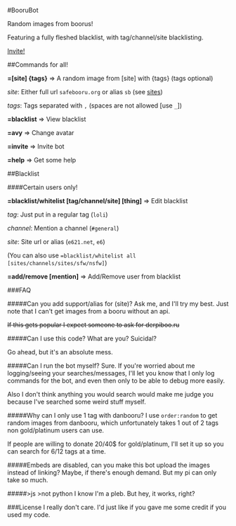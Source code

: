 #BooruBot

Random images from boorus!

Featuring a fully fleshed blacklist, with tag/channel/site blacklisting.

[Invite!](http://discordapp.com/oauth2/authorize?client_id=204721731162734592&scope=bot&permissions=0)

##Commands for all!

**=[site] {tags}** => A random image from [site] with {tags} (tags optional)

*site*: Either full url `safebooru.org` or alias `sb` (see [sites](https://github.com/AtlasTheBot/Booru-Discord/blob/master/sites.md))

*tags*: Tags separated with `,` (spaces are not allowed [use `_`])

**=blacklist** => View blacklist

**=avy** => Change avatar

**=invite** => Invite bot

**=help** => Get some help

##Blacklist

####Certain users only!

**=blacklist/whitelist [tag/channel/site] [thing]** => Edit blacklist

*tag*: Just put in a regular tag (`loli`)

*channel*: Mention a channel (`#general`)

*site*: Site url or alias (`e621.net`, `e6`)

(You can also use `=blacklist/whitelist all [sites/channels/sites/sfw/nsfw]`)

**=add/remove [mention]** => Add/Remove user from blacklist

###FAQ

#####Can you add support/alias for (site)?
Ask me, and I'll try my best. Just note that I can't get images from a booru without an api.

~~If this gets popular I expect someone to ask for derpiboo.ru~~

#####Can I use this code?
What are you? Suicidal?

Go ahead, but it's an absolute mess.

#####Can I run the bot myself?
Sure. If you're worried about me logging/seeing your searches/messages, I'll let you know that I only log commands for the bot, and even then only to be able to debug more easily.

Also I don't think anything you would search would make me judge you because I've searched some weird stuff myself.

#####Why can I only use 1 tag with danbooru?
I use `order:random` to get random images from danbooru, which unfortunately takes 1 out of 2 tags non gold/platinum users can use.

If people are willing to donate 20/40$ for gold/platinum, I'll set it up so you can search for 6/12 tags at a time.

#####Embeds are disabled, can you make this bot upload the images instead of linking?
Maybe, if there's enough demand. But my pi can only take so much.

#####>js >not python
I know I'm a pleb. But hey, it works, right?

###License
I really don't care. I'd just like if you gave me some credit if you used my code.
